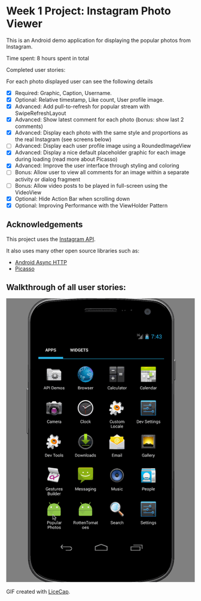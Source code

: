 # Week 1 Project: Instagram Photo Viewer

This is an Android demo application for displaying the popular photos from Instagram.

Time spent: 8 hours spent in total

Completed user stories:

For each photo displayed user can see the following details
 * [x] Required: Graphic, Caption, Username.
 * [x] Optional: Relative timestamp, Like count, User profile image.
 * [x] Advanced: Add pull-to-refresh for popular stream with SwipeRefreshLayout
 * [x] Advanced: Show latest comment for each photo (bonus: show last 2 comments)
 * [x] Advanced: Display each photo with the same style and proportions as the real Instagram (see screens below)
 * [ ] Advanced: Display each user profile image using a RoundedImageView
 * [x] Advanced: Display a nice default placeholder graphic for each image during loading (read more about Picasso)
 * [x] Advanced: Improve the user interface through styling and coloring
 * [ ] Bonus: Allow user to view all comments for an image within a separate activity or dialog fragment
 * [ ] Bonus: Allow video posts to be played in full-screen using the VideoView
 * [x] Optional: Hide Action Bar when scrolling down
 * [x] Optional: Improving Performance with the ViewHolder Pattern

## Acknowledgements

This project uses the [Instagram API](https://instagram.com/developer/).

It also uses many other open source libraries such as:

 * [Android Async HTTP](https://github.com/loopj/android-async-http)
 * [Picasso](http://square.github.io/picasso/)

## Walkthrough of all user stories:

![Video Walkthrough](PopularPhotos.gif)

GIF created with [LiceCap](http://www.cockos.com/licecap/).
